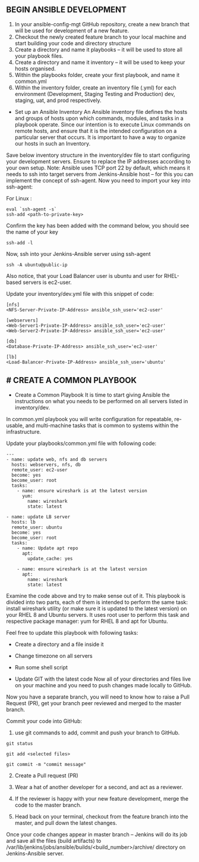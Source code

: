 ## BEGIN ANSIBLE DEVELOPMENT
1. In your ansible-config-mgt GitHub repository, create a new branch that will be used for development of a new feature.
2. Checkout the newly created feature branch to your local machine and start building your code and directory structure
3. Create a directory and name it playbooks – it will be used to store all your playbook files.
4. Create a directory and name it inventory – it will be used to keep your hosts organised.
5. Within the playbooks folder, create your first playbook, and name it common.yml
6. Within the inventory folder, create an inventory file (.yml) for each environment (Development, Staging Testing and Production) dev, staging, uat, and prod respectively.

- Set up an Ansible Inventory An Ansible inventory file defines the hosts and groups of hosts upon which commands, modules, and tasks in a playbook operate. Since our intention is to execute Linux commands on remote hosts, and ensure that it is the intended configuration on a particular server that occurs. It is important to have a way to organize our hosts in such an Inventory.

Save below inventory structure in the inventory/dev file to start configuring your development servers. Ensure to replace the IP addresses according to your own setup.
Note: Ansible uses TCP port 22 by default, which means it needs to ssh into target servers from Jenkins-Ansible host – for this you can implement the concept of ssh-agent. Now you need to import your key into ssh-agent:

For Linux :
```
eval `ssh-agent -s`
ssh-add <path-to-private-key>
```
Confirm the key has been added with the command below, you should see the name of your key
```
ssh-add -l
```
Now, ssh into your Jenkins-Ansible server using ssh-agent
```
ssh -A ubuntu@public-ip
```
Also notice, that your Load Balancer user is ubuntu and user for RHEL-based servers is ec2-user.

Update your inventory/dev.yml file with this snippet of code:
```
[nfs]
<NFS-Server-Private-IP-Address> ansible_ssh_user='ec2-user'

[webservers]
<Web-Server1-Private-IP-Address> ansible_ssh_user='ec2-user'
<Web-Server2-Private-IP-Address> ansible_ssh_user='ec2-user'

[db]
<Database-Private-IP-Address> ansible_ssh_user='ec2-user' 

[lb]
<Load-Balancer-Private-IP-Address> ansible_ssh_user='ubuntu'
```
## # CREATE A COMMON PLAYBOOK

- Create a Common Playbook
It is time to start giving Ansible the instructions on what you needs to be performed on all servers listed in inventory/dev.

In common.yml playbook you will write configuration for repeatable, re-usable, and multi-machine tasks that is common to systems 
within the infrastructure.

Update your playbooks/common.yml file with following code:

```
---
- name: update web, nfs and db servers
  hosts: webservers, nfs, db
  remote_user: ec2-user
  become: yes
  become_user: root
  tasks:
    - name: ensure wireshark is at the latest version
      yum:
        name: wireshark
        state: latest

- name: update LB server
  hosts: lb
  remote_user: ubuntu
  become: yes
  become_user: root
  tasks:
    - name: Update apt repo
      apt: 
        update_cache: yes

    - name: ensure wireshark is at the latest version
      apt:
        name: wireshark
        state: latest
```



Examine the code above and try to make sense out of it. This playbook is divided into two parts, each of them is intended to 
perform the same task: install wireshark utility (or make sure it is updated to the latest version) on your RHEL 8 and Ubuntu 
servers. It uses root user to perform this task and respective package manager: yum for RHEL 8 and apt for Ubuntu.

Feel free to update this playbook with following tasks:

- Create a directory and a file inside it
- Change timezone on all servers
- Run some shell script
 
- Update GIT with the latest code
Now all of your directories and files live on your machine and you need to push changes made locally to GitHub.

Now you have a separate branch, you will need to know how to raise a Pull Request (PR), get your branch peer reviewed and merged to
the master branch.

Commit your code into GitHub:

1. use git commands to add, commit and push your branch to GitHub.

```
git status

git add <selected files>

git commit -m "commit message"
```


2. Create a Pull request (PR)

3. Wear a hat of another developer for a second, and act as a reviewer.

4. If the reviewer is happy with your new feature development, merge the code to the master branch.

5. Head back on your terminal, checkout from the feature branch into the master, and pull down the latest changes.

Once your code changes appear in master branch – Jenkins will do its job and save all the files (build artifacts) to 
/var/lib/jenkins/jobs/ansible/builds/<build_number>/archive/ directory on Jenkins-Ansible server.
